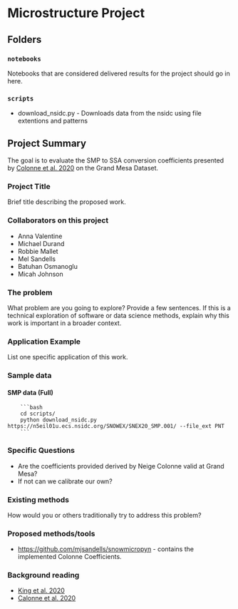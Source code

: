 # Microstructure Project

## Folders

### `notebooks`
Notebooks that are considered delivered results for the project should go in here.

### `scripts`

* download_nsidc.py - Downloads data from the nsidc using file extentions and patterns

## Project Summary

The goal is to evaluate the SMP to SSA conversion coefficients presented by [Colonne et al. 2020](https://tc.copernicus.org/articles/14/1829/2020/)
on the Grand Mesa Dataset.

### Project Title

Brief title describing the proposed work.

### Collaborators on this project

* Anna Valentine 
* Michael Durand 
* Robbie Mallet 
* Mel Sandells
* Batuhan Osmanoglu
* Micah Johnson 

### The problem

What problem are you going to explore? Provide a few sentences. If this is a technical exploration of software or data science methods, explain why this work is important in a broader context.

### Application Example

List one specific application of this work.

### Sample data

#### SMP data (Full) 

        ```bash
        cd scripts/
        python download_nsidc.py https://n5eil01u.ecs.nsidc.org/SNOWEX/SNEX20_SMP.001/ --file_ext PNT
        ```

### Specific Questions

* Are the coefficients provided derived by Neige Colonne valid at Grand Mesa?
* If not can we calibrate our own?

### Existing methods

How would you or others traditionally try to address this problem?

### Proposed methods/tools

* https://github.com/mjsandells/snowmicropyn - contains the implemented Colonne Coefficients.

### Background reading

* [King et al. 2020](https://doi.org/10.5194/tc-14-4323-2020)
* [Calonne et al. 2020](https://tc.copernicus.org/articles/14/1829/2020/)
